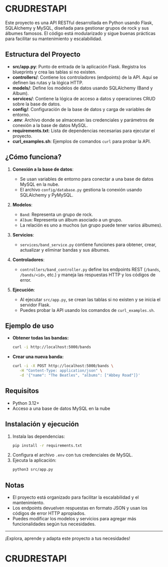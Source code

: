 # CRUDRESTAPI

Este proyecto es una API RESTful desarrollada en Python usando Flask, SQLAlchemy y MySQL, diseñada para gestionar grupos de rock y sus álbumes famosos. El código está modularizado y sigue buenas prácticas para facilitar su mantenimiento y escalabilidad.

## Estructura del Proyecto

- **src/app.py**: Punto de entrada de la aplicación Flask. Registra los blueprints y crea las tablas si no existen.
- **controllers/**: Contiene los controladores (endpoints) de la API. Aquí se definen las rutas y la lógica HTTP.
- **models/**: Define los modelos de datos usando SQLAlchemy (Band y Album).
- **services/**: Contiene la lógica de acceso a datos y operaciones CRUD sobre la base de datos.
- **config/**: Configuración de la base de datos y carga de variables de entorno.
- **.env**: Archivo donde se almacenan las credenciales y parámetros de conexión a la base de datos MySQL.
- **requirements.txt**: Lista de dependencias necesarias para ejecutar el proyecto.
- **curl_examples.sh**: Ejemplos de comandos `curl` para probar la API.

## ¿Cómo funciona?

1. **Conexión a la base de datos**: 
	- Se usan variables de entorno para conectar a una base de datos MySQL en la nube.
	- El archivo `config/database.py` gestiona la conexión usando SQLAlchemy y PyMySQL.

2. **Modelos**:
	- `Band`: Representa un grupo de rock.
	- `Album`: Representa un álbum asociado a un grupo.
	- La relación es uno a muchos (un grupo puede tener varios álbumes).

3. **Servicios**:
	- `services/band_service.py` contiene funciones para obtener, crear, actualizar y eliminar bandas y sus álbumes.

4. **Controladores**:
	- `controllers/band_controller.py` define los endpoints REST (`/bands`, `/bands/<id>`, etc.) y maneja las respuestas HTTP y los códigos de error.

5. **Ejecución**:
	- Al ejecutar `src/app.py`, se crean las tablas si no existen y se inicia el servidor Flask.
	- Puedes probar la API usando los comandos de `curl_examples.sh`.

## Ejemplo de uso

- **Obtener todas las bandas:**
  ```bash
  curl -i http://localhost:5000/bands
  ```
- **Crear una nueva banda:**
  ```bash
  curl -i -X POST http://localhost:5000/bands \
	 -H "Content-Type: application/json" \
	 -d '{"name": "The Beatles", "albums": ["Abbey Road"]}'
  ```

## Requisitos
- Python 3.12+
- Acceso a una base de datos MySQL en la nube

## Instalación y ejecución
1. Instala las dependencias:
	```bash
	pip install -r requirements.txt
	```
2. Configura el archivo `.env` con tus credenciales de MySQL.
3. Ejecuta la aplicación:
	```bash
	python3 src/app.py
	```

## Notas
- El proyecto está organizado para facilitar la escalabilidad y el mantenimiento.
- Los endpoints devuelven respuestas en formato JSON y usan los códigos de error HTTP apropiados.
- Puedes modificar los modelos y servicios para agregar más funcionalidades según tus necesidades.

---

¡Explora, aprende y adapta este proyecto a tus necesidades!
# CRUDRESTAPI